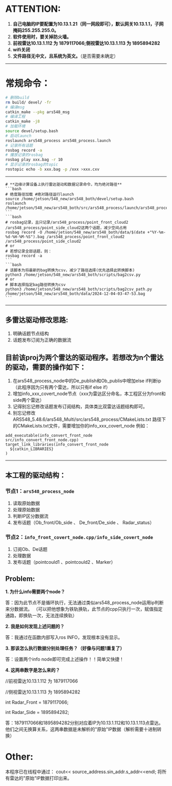 # ATTENTION:
1. **自己电脑的IP要配置为10.13.1.21（同一网段即可），默认网关10.13.1.1，子网掩码255.255.255.0。**
2. **软件使用时，要关掉防火墙。**
3. **前视雷达10.13.1.112 为 1879117066;侧视雷达10.13.1.113 为 1895894282**
4. **wifi关闭**
5. **文件路径无中文，且系统为英文。**（是否需要未确定）
---
# **常规命令：**
```bash
# 删除build
rm build/ devel/ -fr
# 编译msg
catkin_make --pkg ars548_msg
# 编译工程
catkin_make -j8
# 加载环境
source devel/setup.bash
# 启动launch
roslaunch ars548_process ars548_process.launch
# 记录所有话题
rosbag record -a
# 播放记录的rosbag
rosbag play xxx.bag -r 10
# 显示记录的rosbag的topic
rostopic echo -b xxx.bag -p /xxx >xxx.cxv
```
------------------------------
~~~
# **边缘计算设备上执行雷达驱动和数据记录命令，均为绝对路径**
```bash 
# 绝度路径加载 #绝对路径运行launch
source /home/jetson/548_new/ars548_both/devel/setup.bash   
roslaunch /home/jetson/548_new/ars548_both/src/ars548_process/launch/ars548_process.launch
```
```bash 
# rosbag记录，且只记录/ars548_process/point_front_cloud2 /ars548_process/point_side_cloud2这两个话题，减少空间占用
rosbag record -O /home/jetson/548_new/ars548_both/data/$(date +"%Y-%m-%d-%H-%M-%S").bag /ars548_process/point_front_cloud2 /ars548_process/point_side_cloud2
# or
# 若想记录全部话题，则：
rosbag record -a
```
```bash
# 该脚本为将最新的bag转换为csv，减少了路径选择(优先选择此转换脚本)
python3 /home/jetson/548_new/ars548_both/scripts/bag2csv.py 
# or
# 脚本选择指定bag路径转换为csv
python3 /home/jetson/548_new/ars548_both/scripts/bag2csv_path.py /home/jetson/548_new/ars548_both/data/2024-12-04-03-47-53.bag 
```
~~~
-----------------------------
## **多雷达驱动修改思路:**
1. 明确话题节点结构
2. 话题发布订阅为正确的数据流

## **目前该proj为两个雷达的驱动程序。若想改为n个雷达的驱动，需要的操作如下：**
1. 在ars548_process_node中的De_publish和Ob_publis中增加else if判断ip（此程序因为只有两个雷达，所以只有if else if）
2. 增加info_xxx_covert_node节点（xxx为雷达区分命名，本工程区分为front和side两个雷达）
3. 记得别忘记修改话题发布订阅结构，具体类比双雷达话题结构即可。
4. 别忘记修改ARS548_5.48.6/ars548_Multi/src/ars548_process/CMakeLists.txt
    路径下的CMakeLists.txt文件，需要增加你的info_xxx_covert_node
   例如：
```
add_executable(info_convert_front_node src/info_convert_front_node.cpp)
target_link_libraries(info_convert_front_node
  ${catkin_LIBRARIES}
)
```
---
## **本工程的驱动结构：**
### 节点1：`ars548_process_node`
1. 读取原始数据
2. 处理原始数据
3. 判断IP区分数据流
4. 发布话题（Ob_front/Ob_side 、 De_front/De_side 、 Radar_status）
### 节点2：`info_front_covert_node.cpp/info_side_covert_node`
1. 订阅Ob、De话题
2. 处理数据
3. 发布话题（pointcould1 、pointcould2 、Marker）

## **Problem:**
**1. 为什么info需要两个node？**

答：因为此节点不是循环执行，无法通过类似ars548_process_node运用ip判断来分数据流。
（可以把他想象为铁轨换轨，此节点的cpp只执行一次，赋值指定通路，即换轨一次，无法连续换轨）

**2. 我是如何发现上述问题的？**

答：我通过在函数内部写入ros INFO，发现根本没有显示。

**3. 那该怎么执行数据分别处理任务？（好像与问题1重复了）**

答：设置两个info node即可完成上述操作！！简单又快捷！

**4. 这两串数字是怎么来的？**

//前视雷达10.13.1.112 为 1879117066

//侧视雷达10.13.1.113 为 1895894282

int Radar_Front = 1879117066;

int Radar_Side  = 1895894282;

答：1879117066和1895894282分别对应着IP为10.13.1.112和10.13.1.113点雷达。
他们之间无换算关系，这两串数据是未解析的"原始"IP数据（解析需要十进制转换）

# **Other:**

本程序已在线程中通过：
cout<< source_address.sin_addr.s_addr<<endl;
将所有雷达的"原始"IP数据打印出来。


